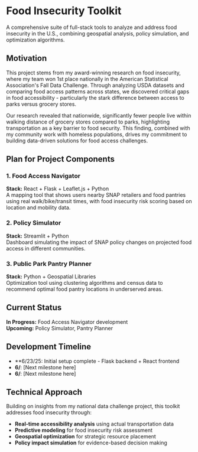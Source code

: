 # Food Insecurity Toolkit

A comprehensive suite of full-stack tools to analyze and address food insecurity in the U.S., combining geospatial analysis, policy simulation, and optimization algorithms.

## Motivation

This project stems from my award-winning research on food insecurity, where my team won 1st place nationally in the American Statistical Association's Fall Data Challenge. Through analyzing USDA datasets and comparing food access patterns across states, we discovered critical gaps in food accessibility - particularly the stark difference between access to parks versus grocery stores.

Our research revealed that nationwide, significantly fewer people live within walking distance of grocery stores compared to parks, highlighting transportation as a key barrier to food security. This finding, combined with my community work with homeless populations, drives my commitment to building data-driven solutions for food access challenges.

## Plan for Project Components

### 1. Food Access Navigator
**Stack:** React + Flask + Leaflet.js + Python  
A mapping tool that shows users nearby SNAP retailers and food pantries using real walk/bike/transit times, with food insecurity risk scoring based on location and mobility data.

### 2. Policy Simulator  
**Stack:** Streamlit + Python  
Dashboard simulating the impact of SNAP policy changes on projected food access in different communities.

### 3. Public Park Pantry Planner
**Stack:** Python + Geospatial Libraries  
Optimization tool using clustering algorithms and census data to recommend optimal food pantry locations in underserved areas.

## Current Status

**In Progress:** Food Access Navigator development  
**Upcoming:** Policy Simulator, Pantry Planner

## Development Timeline
- **6/23/25: Initial setup complete - Flask backend + React frontend
- **6/**: [Next milestone here]
- **6/**: [Next milestone here]
## Technical Approach

Building on insights from my national data challenge project, this toolkit addresses food insecurity through:
- **Real-time accessibility analysis** using actual transportation data
- **Predictive modeling** for food insecurity risk assessment  
- **Geospatial optimization** for strategic resource placement
- **Policy impact simulation** for evidence-based decision making
